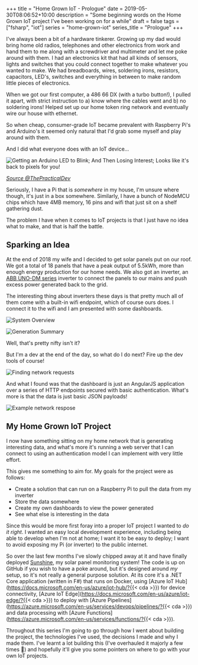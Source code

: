 +++
title = "Home Grown IoT - Prologue"
date = 2019-05-30T08:06:52+10:00
description = "Some beginning words on the Home Grown IoT project I've been working on for a while"
draft = false
tags = ["fsharp", "iot"]
series = "home-grown-iot"
series_title = "Prologue"
+++

I've always been a bit of a hardware tinkerer. Growing up my dad would bring home old radios, telephones and other electronics from work and hand them to me along with a screwdriver and multimeter and let me poke around with them. I had an electronics kit that had all kinds of sensors, lights and switches that you could connect together to make whatever you wanted to make. We had breadboards, wires, soldering irons, resistors, capacitors, LED's, switches and everything in between to make random little pieces of electronics.

When we got our first computer, a 486 66 DX (with a turbo button!), I pulled it apart, with strict instruction to a) know where the cables went and b) no soldering irons! Helped set up our home token ring network and eventually wire our house with ethernet.

So when cheap, consumer-grade IoT became prevalent with Raspberry Pi's and Arduino's it seemed only natural that I'd grab some myself and play around with them.

And I did what everyone does with an IoT device...

![Getting an Arduino LED to Blink; And Then Losing Interest; Looks like it's back to pixels for you!](/images/home-grown-iot/01-001.png)

<cite>[Source @ThePracticalDev](https://github.com/thepracticaldev/orly-full-res/blob/master/gettinganarduinoledtoblink-big.png)</cite>

Seriously, I have a Pi that is _somewhere_ in my house, I'm unsure where though, it's just in a box somewhere. Similarly, I have a bunch of NodeMCU chips which have 4MB memory, 16 pins and wifi that just sit on a shelf gathering dust.

The problem I have when it comes to IoT projects is that I just have no idea what to make, and that is half the battle.

## Sparking an Idea

At the end of 2018 my wife and I decided to get solar panels put on our roof. We got a total of 18 panels that have a peak output of 5.5kWh, more than enough energy production for our home needs. We also got an inverter, an [ABB UNO-DM series](https://new.abb.com/power-converters-inverters/solar/string/single-phase/uno-dm-3-3kw-4-0kw-4-6kw-5-0kw-tl-plus) inverter to connect the panels to our mains and push excess power generated back to the grid.

The interesting thing about inverters these days is that pretty much all of them come with a built-in wifi endpoint, which of course ours does. I connect it to the wifi and I am presented with some dashboards.

![System Overview](/images/home-grown-iot/01-002.png)

![Generation Summary](/images/home-grown-iot/01-003.png)

Well, that's pretty nifty isn't it?

But I'm a dev at the end of the day, so what do I do next? Fire up the dev tools of course!

![Finding network requests](/images/home-grown-iot/01-004.png)

And what I found was that the dashboard is just an AngularJS application over a series of HTTP endpoints secured with basic authentication. What's more is that the data is just basic JSON payloads!

![Example network respose](/images/home-grown-iot/01-005.png)

## My Home Grown IoT Project

I now have something sitting on my home network that is generating interesting data, and what's more it's running a web server that I can connect to using an authentication model I can implement with very little effort.

This gives me something to aim for. My goals for the project were as follows:

* Create a solution that can run on a Raspberry Pi to pull the data from my inverter
* Store the data somewhere
* Create my own dashboards to view the power generated
* See what else is interesting in the data

Since this would be more first foray into a proper IoT project I wanted to _do it right_. I wanted an easy local development experience, including being able to develop when I'm not at home; I want it to be easy to deploy; I want to avoid exposing my Pi (or inverter) to the public internet.

So over the last few months I've slowly chipped away at it and have finally deployed [Sunshine](https://github.com/aaronpowell/sunshine), my solar panel monitoring system! The code is up on GitHub if you wish to have a poke around, but it's designed around _my_ setup, so it's not really a general purpose solution. At its core it's a .NET Core application (written in F#) that runs on Docker, using [Azure IoT Hub](https://docs.microsoft.com/en-us/azure/iot-hub/?{{< cda >}}) for device connectivity, [Azure IoT Edge](https://docs.microsoft.com/en-us/azure/iot-edge/?{{< cda >}}) to deploy with [Azure Pipelines](https://azure.microsoft.com/en-us/services/devops/pipelines/?{{< cda >}}) and data processing with [Azure Functions](https://azure.microsoft.com/en-us/services/functions/?{{< cda >}}).

Throughout this series I'm going to go through how I went about building the project, the technologies I've used, the decisions I made and why I made them. I've learnt a lot building this (I've overhauled it majorly a few times 🤣) and hopefully it'll give you some pointers on where to go with your own IoT projects.